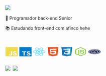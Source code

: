 <img width="180em" src="https://oseasmoreto.com/assets/images/logo.png" />

:notebook: Programador back-end Senior

:books: Estudando front-end com afinco hehe
##
<div style="display: inline_block"><br>
  <img align="center" alt="Oseas-Js" height="30" width="40" src="https://raw.githubusercontent.com/devicons/devicon/master/icons/javascript/javascript-plain.svg">
  <img align="center" alt="Oseas-Ts" height="30" width="40" src="https://raw.githubusercontent.com/devicons/devicon/master/icons/typescript/typescript-plain.svg">
  <img align="center" alt="Oseas-React" height="30" width="40" src="https://raw.githubusercontent.com/devicons/devicon/master/icons/react/react-original.svg">
  <img align="center" alt="Oseas-HTML" height="30" width="40" src="https://raw.githubusercontent.com/devicons/devicon/master/icons/html5/html5-original.svg">
  <img align="center" alt="Oseas-CSS" height="30" width="40" src="https://raw.githubusercontent.com/devicons/devicon/master/icons/css3/css3-original.svg">
  <img align="center" alt="Oseas-Node" height="30" width="40" src="https://raw.githubusercontent.com/devicons/devicon/master/icons/nodejs/nodejs-original.svg">
  <img align="center" alt="Oseas-PHP" height="30" width="40" src="https://raw.githubusercontent.com/devicons/devicon/master/icons/php/php-original.svg">
</div>

##

<div>
  <img width="50%" src="https://github-readme-stats.vercel.app/api?username=oseasmoreto&show_icons=true&theme=dracula" />&nbsp
  <img width="45%" src="https://github-readme-stats.vercel.app/api/top-langs/?username=oseasmoreto&layout=compact&theme=dracula" />
</div>
